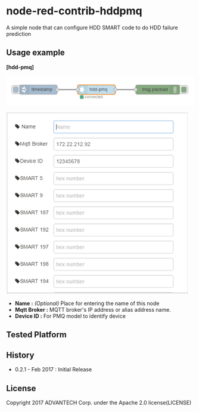 # node-red-contrib-hddpmq
A simple node that can configure HDD SMART code to do HDD failure prediction

## Usage example
**[hdd-pmq]**

![Flow_wsn-gw](./image/hddpmq_20170123_2.png)

![Edit_wsn-gw](./image/hddpmq_20170123_1.png)

- **Name :** *(Optional)* Place for entering the name of this node
- **Mqtt Broker :** MQTT broker's IP address or alias address name.
- **Device ID :** For PMQ model to identify device



## Tested Platform 

 
## History
- 0.2.1 - Feb 2017 : Initial Release

## License
Copyright 2017 ADVANTECH Corp. under the Apache 2.0 license(LICENSE)
